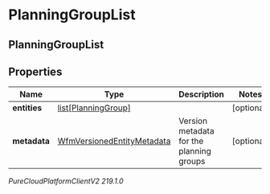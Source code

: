 # PlanningGroupList

## PlanningGroupList

## Properties

|Name | Type | Description | Notes|
|------------ | ------------- | ------------- | -------------|
| **entities** | [list[PlanningGroup]](PlanningGroup) |  | [optional] |
| **metadata** | [WfmVersionedEntityMetadata](WfmVersionedEntityMetadata) | Version metadata for the planning groups | [optional] |



_PureCloudPlatformClientV2 219.1.0_

